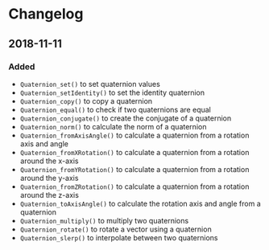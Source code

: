 # Changelog

## 2018-11-11
### Added
- `Quaternion_set()` to set quaternion values
- `Quaternion_setIdentity()` to set the identity quaternion
- `Quaternion_copy()` to copy a quaternion
- `Quaternion_equal()` to check if two quaternions are equal
- `Quaternion_conjugate()` to create the conjugate of a quaternion 
- `Quaternion_norm()` to calculate the norm of a quaternion
- `Quaternion_fromAxisAngle()` to calculate a quaternion from a rotation axis and angle
- `Quaternion_fromXRotation()` to calculate a quaternion from a rotation around the x-axis
- `Quaternion_fromYRotation()` to calculate a quaternion from a rotation around the y-axis
- `Quaternion_fromZRotation()` to calculate a quaternion from a rotation around the z-axis
- `Quaternion_toAxisAngle()` to calculate the rotation axis and angle from a quaternion
- `Quaternion_multiply()` to multiply two quaternions
- `Quaternion_rotate()` to rotate a vector using a quaternion
- `Quaternion_slerp()` to interpolate between two quaternions